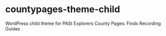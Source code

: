 # countypages-theme-child
WordPress child theme for PASt Explorers County Pages: Finds Recording Guides
